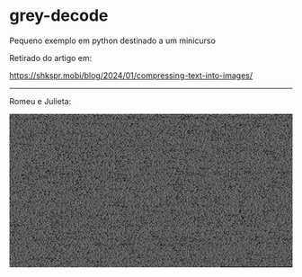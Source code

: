 # grey-decode
Pequeno exemplo em python destinado a um minicurso

Retirado do artigo em:

https://shkspr.mobi/blog/2024/01/compressing-text-into-images/

---

Romeu e Julieta:

<img src="ascii_grey.png">
